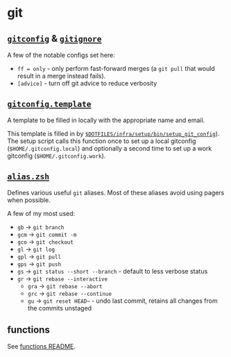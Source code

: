 # git

## [`gitconfig`](./gitconfig) & [`gitignore`](./gitignore)

A few of the notable configs set here:

- `ff = only` - only perform fast-forward merges (a `git pull` that would result in a merge instead fails).
- `[advice]` - turn off git advice to reduce verbosity

## [`gitconfig.template`](./gitconfig.template)

A template to be filled in locally with the appropriate name and email.

This template is filled in by [`$DOTFILES/infra/setup/bin/setup_git_config`](../infra/setup/bin/setup_git_config)). The setup script calls this function once to set up a local gitconfig (`$HOME/.gitconfig.local`) and optionally a second time to set up a work gitconfig (`$HOME/.gitconfig.work`).

## [`alias.zsh`](./alias.zsh)

Defines various useful `git` aliases. Most of these aliases avoid using pagers when possible.

A few of my most used:

- `gb` -> `git branch`
- `gcm` -> `git commit -m`
- `gco` -> `git checkout`
- `gl` -> `git log`
- `gpl` -> `git pull`
- `gps` -> `git push`
- `gs` -> `git status --short --branch` - default to less verbose status
- `gr` -> `git rebase --interactive`
  - `gra` -> `git rebase --abort`
  - `grc` -> `git rebase --continue`
  - `gu` -> `git reset HEAD~` - undo last commit, retains all changes from the commits unstaged

## functions

See [functions README](./functions/README.md).
